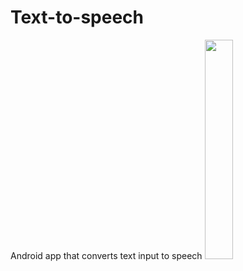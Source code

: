 # Text-to-speech
Android app that converts text input to speech 
<img src="https://user-images.githubusercontent.com/126293004/221990590-19001303-d441-4986-9250-92e9d7351893.jpg" width=30% height=30%>

